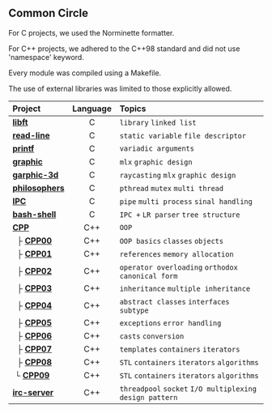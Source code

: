 ## Common Circle

For C projects, we used the Norminette formatter.

For C++ projects, we adhered to the C++98 standard and did not use 'namespace' keyword.

Every module was compiled using a Makefile.

The use of external libraries was limited to those explicitly allowed.

| Project                                | Language | Topics                                          |
| :------------------------------------- | :------: | :-----------------------------------------------|
| [**libft**](./libft)                   |    C     | `library` `linked list`                         |
| [**read-line**](./read-line)           |    C     | `static variable` `file descriptor`             |
| [**printf**](./printf)                 |    C     | `variadic arguments`                            |
| [**graphic**](./graphic)               |    C     | `mlx` `graphic design`                          |
| [**garphic-3d**](./graphic-3d)         |    C     | `raycasting` `mlx` `graphic design`             |
| [**philosophers**](./philosophers)     |    C     | `pthread` `mutex` `multi thread`                |
| [**IPC**](./IPC)                       |    C     | `pipe` `multi process` `sinal handling`         |
| [**bash-shell**](./bash-shell)         |    C     | `IPC +` `LR parser` `tree structure`            |
| [**CPP**](./CPP)                       |    C++   | `OOP`                                           |
| &nbsp; ├ [**CPP00**](./CPP/CPP00)      |    C++   | `OOP basics` `classes` `objects`                |
| &nbsp; ├ [**CPP01**](./CPP/CPP01)      |    C++   | `references` `memory allocation`                |
| &nbsp; ├ [**CPP02**](./CPP/CPP02)      |    C++   | `operator overloading` `orthodox canonical form`|
| &nbsp; ├ [**CPP03**](./CPP/CPP03)      |    C++   | `inheritance` `multiple inheritance`            |
| &nbsp; ├ [**CPP04**](./CPP/CPP04)      |    C++   | `abstract classes` `interfaces` `subtype`       |
| &nbsp; ├ [**CPP05**](./CPP/CPP05)      |    C++   | `exceptions` `error handling`                   |
| &nbsp; ├ [**CPP06**](./CPP/CPP06)      |    C++   | `casts` `conversion`                            |
| &nbsp; ├ [**CPP07**](./CPP/CPP07)      |    C++   | `templates` `containers` `iterators`            |
| &nbsp; ├ [**CPP08**](./CPP/CPP08)      |    C++   | `STL` `containers` `iterators` `algorithms`     |
| &nbsp;└ [**CPP09**](./CPP/CPP09)       |    C++   | `STL` `containers` `iterators` `algorithms`     |
| [**irc-server**](./irc-server)         |    C++   | `threadpool` `socket` `I/O multiplexing` `design pattern`      |
